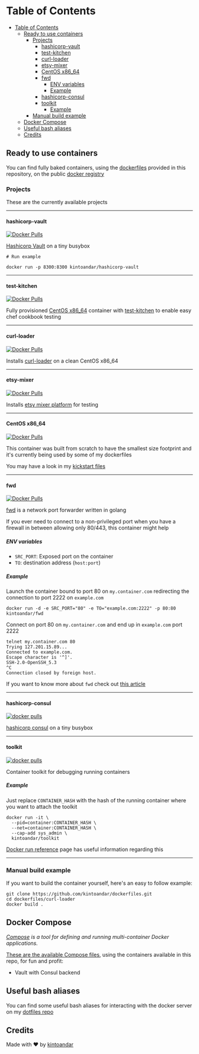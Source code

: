 Table of Contents
=================

   * [Table of Contents](#table-of-contents)
      * [Ready to use containers](#ready-to-use-containers)
         * [Projects](#projects)
            * [hashicorp-vault](#hashicorp-vault)
            * [test-kitchen](#test-kitchen)
            * [curl-loader](#curl-loader)
            * [etsy-mixer](#etsy-mixer)
            * [CentOS x86_64](#centos-x86_64)
            * [fwd](#fwd)
               * [ENV variables](#env-variables)
               * [Example](#example)
            * [hashicorp-consul](#hashicorp-consul)
            * [toolkit](#toolkit)
               * [Example](#example-1)
         * [Manual build example](#manual-build-example)
      * [Docker Compose](#docker-compose)
      * [Useful bash aliases](#useful-bash-aliases)
      * [Credits](#credits)

## Ready to use containers
You can find fully baked containers, using the [dockerfiles](https://github.com/kintoandar/dockerfiles) provided in this repository, on the public [docker registry](https://hub.docker.com/u/kintoandar/)

### Projects
These are the currently available projects

------

#### hashicorp-vault
[![Docker Pulls](https://img.shields.io/docker/pulls/kintoandar/hashicorp-vault.svg?maxAge=3600)](https://hub.docker.com/r/kintoandar/hashicorp-vault/)

[Hashicorp Vault](https://blog.kintoandar.com/2015/11/vault-PKI-made-easy.html) on a tiny busybox

```
# Run example

docker run -p 8300:8300 kintoandar/hashicorp-vault
```

------

#### test-kitchen
[![Docker Pulls](https://img.shields.io/docker/pulls/kintoandar/test-kitchen.svg?maxAge=3600)](https://hub.docker.com/r/kintoandar/test-kitchen/)

Fully provisioned [CentOS x86_64](https://blog.kintoandar.com/2014/11/cooking-with-containers.html)  container with  [test-kitchen](https://blog.kintoandar.com/2014/11/cooking-with-containers.html) to enable easy chef cookbook testing

------

#### curl-loader
[![Docker Pulls](https://img.shields.io/docker/pulls/kintoandar/curl-loader.svg?maxAge=3600)](https://hub.docker.com/r/kintoandar/curl-loader/)

Installs [curl-loader](https://github.com/kintoandar/dockerfiles/tree/master/curl-loader) on a clean CentOS x86_64

------

#### etsy-mixer
[![Docker Pulls](https://img.shields.io/docker/pulls/kintoandar/etsy-mixer.svg?maxAge=3600)](https://hub.docker.com/r/kintoandar/etsy-mixer/)

Installs [etsy mixer platform](https://codeascraft.com/2015/09/15/assisted-serendipity/) for testing

------

#### CentOS x86_64
[![Docker Pulls](https://img.shields.io/docker/pulls/kintoandar/centos-6.5-x86_64.svg?maxAge=3600)](https://hub.docker.com/r/kintoandar/centos-6.5-x86_64/)

This container was built from scratch to have the smallest size footprint and it's currently being used by some of my dockerfiles

You may have a look in my [kickstart files](https://github.com/kintoandar/rtfm/tree/master/kickstart)

------

#### fwd
[![Docker Pulls](https://img.shields.io/docker/pulls/kintoandar/fwd.svg?maxAge=3600)](https://hub.docker.com/r/kintoandar/fwd/)

[fwd](https://blog.kintoandar.com/2016/08/fwd-the-little-forwarder-that-could.html) is a network port forwarder written in golang

If you ever need to connect to a non-privileged port when you have a firewall in between allowing only 80/443, this container might help

##### ENV variables
 * `SRC_PORT`: Exposed port on the container
 * `TO`: destination address (`host:port`)

##### Example
Launch the container bound to port 80 on `my.container.com` redirecting the connection to port 2222 on `example.com`

```
docker run -d -e SRC_PORT="80" -e TO="example.com:2222" -p 80:80 kintoandar/fwd
```

Connect on port 80 on `my.container.com` and end up in `example.com` port 2222

```
telnet my.container.com 80
Trying 127.201.15.89...
Connected to example.com.
Escape character is '^]'.
SSH-2.0-OpenSSH_5.3
^C
Connection closed by foreign host.
```

If you want to know more about `fwd` check out [this article](https://blog.kintoandar.com/2016/08/fwd-the-little-forwarder-that-could.html)

------

#### hashicorp-consul
[![docker pulls](https://img.shields.io/docker/pulls/kintoandar/hashicorp-consul.svg?maxage=3600)](https://hub.docker.com/r/kintoandar/hashicorp-consul/)

[hashicorp consul](https://www.consul.io/) on a tiny busybox

------

#### toolkit
[![docker pulls](https://img.shields.io/docker/pulls/kintoandar/toolkit.svg?maxage=3600)](https://hub.docker.com/r/kintoandar/toolkit/)

Container toolkit for debugging running containers

##### Example
Just replace `CONTAINER_HASH` with the hash of the running container where you want to attach the toolkit

```
docker run -it \
  --pid=container:CONTAINER_HASH \
  --net=container:CONTAINER_HASH \
  --cap-add sys_admin \
  kintoandar/toolkit
```

[Docker run reference](https://docs.docker.com/engine/reference/run/#runtime-privilege-and-linux-capabilities) page has useful information regarding this

------

### Manual build example
If you want to build the container yourself, here's an easy to follow example:

``` shell
git clone https://github.com/kintoandar/dockerfiles.git
cd dockerfiles/curl-loader
docker build .
```

## Docker Compose
_[Compose](https://docs.docker.com/compose/) is a tool for defining and running multi-container Docker applications._

[These are the available Compose files](https://github.com/kintoandar/dockerfiles/tree/master/docker-compose), using the containers available in this repo, for fun and profit:

 * Vault with Consul backend

## Useful bash aliases
You can find some useful bash aliases for interacting with the docker server on my [dotfiles repo](https://github.com/kintoandar/dotfiles/blob/master/.bashrc.d/docker)

## Credits
Made with ♥️ by [kintoandar](https://blog.kintoandar.com)
